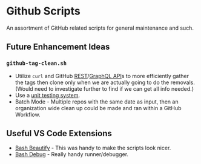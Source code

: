 # Github Scripts
An assortment of GitHub related scripts for general maintenance and such.

## Future Enhancement Ideas
### `github-tag-clean.sh`
* Utilize `curl` and GitHub [REST](https://docs.github.com/en/rest)/[GraphQL API](https://docs.github.com/en/graphql)s to more efficiently gather the tags then clone only when we are actually going to do the removals. (Would need to investigate further to find if we can get all info needed.)
* Use a [unit testing system](https://github.com/bats-core/bats-core).
* Batch Mode - Multiple repos with the same date as input, then an organization wide clean up could be made and ran within a GitHub Workflow.

## Useful VS Code Extensions
* [Bash Beautify](https://marketplace.visualstudio.com/items?itemName=shakram02.bash-beautify) - This was handy to make the scripts look nicer.
* [Bash Debug](https://marketplace.visualstudio.com/items?itemName=rogalmic.bash-debug) - Really handy runner/debugger.